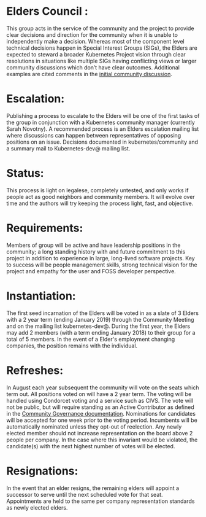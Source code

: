 # Elders Council :
This group acts in the service of the community and the project to provide clear decisions and direction for the community when it is unable to independently make a decision.  Whereas most of the component level technical decisions happen in Special Interest Groups (SIGs), the Elders are expected to steward a broader Kubernetes Project vision through clear resolutions in situations like multiple SIGs having conflicting views or larger community discussions which don’t have clear outcomes. Additional examples are cited comments in the [initial community discussion](https://github.com/kubernetes/community/issues/28).

# Escalation:
Publishing a process to escalate to the Elders will be one of the first tasks of the group in conjunction with a Kubernetes community manager (currently Sarah Novotny).  A recommended process is an Elders escalation mailing list where discussions can happen between representatives of opposing positions on an issue.  Decisions documented in kubernetes/community and a summary mail to Kubernetes-dev@ mailing list.

# Status:
This process is light on legalese, completely untested, and only works if people act as good neighbors and community members. It will evolve over time and the authors will try keeping the process light, fast, and objective.

# Requirements:
Members of group will be active and have leadership positions in the community; a long standing history with and future commitment to this project in addition to experience in large, long-lived software projects.  Key to success will be people management skills, strong technical vision for the project and empathy for the user and FOSS developer perspective. 

# Instantiation:
The first seed incarnation of the Elders will be voted in as a slate of 3 Elders with a 2 year term (ending January 2019) through the Community Meeting and on the mailing list kubernetes-dev@.  During the first year, the Elders may add 2 members (with a term ending January 2018) to their group for a total of 5 members. In the event of a Elder's employment changing companies, the position remains with the individual.

# Refreshes:
In August each year subsequent the community will vote on the seats which term out.  All positions voted on will have a 2 year term.  The voting will be handled using Condorcet voting and a service such as CIVS.  The vote will not be public, but will require standing as an Active Contributor as defined in the [Community Governance documentation](https://github.com/kubernetes/community/blob/master/governance.md).  Nominations for candidates will be accepted for one week prior to the voting period. Incumbents will be automatically nominated unless they opt-out of reelection. Any newly elected member should not increase representation on the board above 2 people per company. In the case where this invariant would be violated, the candidate(s) with the next highest number of votes will be elected.

# Resignations:
In the event that an elder resigns, the remaining elders will appoint a successor to serve until the next scheduled vote for that seat. Appointments are held to the same per company representation standards as newly elected elders.
